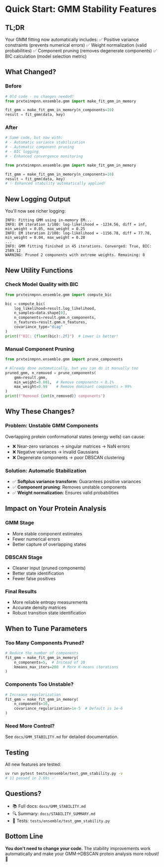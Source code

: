 # Quick Start: GMM Stability Features

## TL;DR

Your GMM fitting now automatically includes:
✅ Positive variance constraints (prevents numerical errors)
✅ Weight normalization (valid probabilities)
✅ Component pruning (removes degenerate components)
✅ BIC calculation (model selection metric)

## What Changed?

### Before

```python
# Old code - no changes needed!
from prxteinmpnn.ensemble.gmm import make_fit_gmm_in_memory

fit_gmm = make_fit_gmm_in_memory(n_components=10)
result = fit_gmm(data, key)
```

### After

```python
# Same code, but now with:
# - Automatic variance stabilization
# - Automatic component pruning
# - BIC logging
# - Enhanced convergence monitoring

from prxteinmpnn.ensemble.gmm import make_fit_gmm_in_memory

fit_gmm = make_fit_gmm_in_memory(n_components=10)
result = fit_gmm(data, key)
# ✨ Enhanced stability automatically applied!
```

## New Logging Output

You'll now see richer logging:

```log
INFO: Fitting GMM using in-memory EM...
INFO: EM iteration 1/100: log-likelihood = -1234.56, diff = inf, min_weight = 0.05, max_weight = 0.25
INFO: EM iteration 2/100: log-likelihood = -1156.78, diff = 77.78, min_weight = 0.04, max_weight = 0.28
...
INFO: GMM fitting finished in 45 iterations. Converged: True, BIC: 2589.12
WARNING: Pruned 2 components with extreme weights. Remaining: 8
```

## New Utility Functions

### Check Model Quality with BIC

```python
from prxteinmpnn.ensemble.gmm import compute_bic

bic = compute_bic(
    log_likelihood=result.log_likelihood,
    n_samples=data.shape[0],
    n_components=result.gmm.n_components,
    n_features=result.gmm.n_features,
    covariance_type="diag"
)
print(f"BIC: {float(bic):.2f}")  # Lower is better!
```

### Manual Component Pruning

```python
from prxteinmpnn.ensemble.gmm import prune_components

# Already done automatically, but you can do it manually too
pruned_gmm, n_removed = prune_components(
    gmm=result.gmm,
    min_weight=0.001,  # Remove components < 0.1%
    max_weight=0.99    # Remove dominant components > 99%
)
print(f"Removed {int(n_removed)} components")
```

## Why These Changes?

### Problem: Unstable GMM Components

Overlapping protein conformational states (energy wells) can cause:

- ❌ Near-zero variances → singular matrices → NaN errors
- ❌ Negative variances → invalid Gaussians
- ❌ Degenerate components → poor DBSCAN clustering

### Solution: Automatic Stabilization

- ✅ **Softplus variance transform**: Guarantees positive variances
- ✅ **Component pruning**: Removes unstable components
- ✅ **Weight normalization**: Ensures valid probabilities

## Impact on Your Protein Analysis

### GMM Stage

- More stable component estimates
- Fewer numerical errors
- Better capture of overlapping states

### DBSCAN Stage

- Cleaner input (pruned components)
- Better state identification
- Fewer false positives

### Final Results

- More reliable entropy measurements
- Accurate density matrices
- Robust transition state identification

## When to Tune Parameters

### Too Many Components Pruned?

```python
# Reduce the number of components
fit_gmm = make_fit_gmm_in_memory(
    n_components=5,  # Instead of 10
    kmeans_max_iters=200  # More K-means iterations
)
```

### Components Too Unstable?

```python
# Increase regularization
fit_gmm = make_fit_gmm_in_memory(
    n_components=10,
    covariance_regularization=1e-5  # Default is 1e-6
)
```

### Need More Control?

See `docs/GMM_STABILITY.md` for detailed documentation.

## Testing

All new features are tested:

```bash
uv run pytest tests/ensemble/test_gmm_stability.py -v
# 11 passed in 2.69s ✅
```

## Questions?

- 📚 Full docs: `docs/GMM_STABILITY.md`
- 🔍 Summary: `docs/STABILITY_SUMMARY.md`
- 🧪 Tests: `tests/ensemble/test_gmm_stability.py`

## Bottom Line

**You don't need to change your code.** The stability improvements work automatically and make your GMM→DBSCAN protein analysis more robust! 🎉
